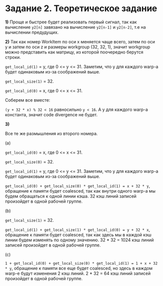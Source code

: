 # Задание 2. Теоретическое задание

**1)** Проще и быстрее будет реализовать первый сигнал, так как вычисление `y2[n]` завязано на вычисление `y2[n-1]` и `y2[n-2]`, т.е на вычислении предудущих.

**2)** Так как номер WorkItem по оси x меняется чаще всего, затем по оси y и затем по оси z и размеры workgroup (32, 32, 1), значит workgroup можно представить как матрицу, из которой поочередно берутся строки.

`get_local_id(1)` = y, где 0 <= y <= 31. 
Заметим, что y для каждого warp-a будет одинаковым из-за соображений выше.

`get_local_size(1)` = 32.

`get_local_id(0)` = x, где 0 <= x <= 31.

Соберем все вместе:

`(y + 32 * x) % 32 < 16` равносильно `y < 16`. А y для каждого warp-а константа, значит code divergence не будет.

**3)** 

Все те же размышления из второго номера.

(a) 

`get_local_id(0)` = x, где 0 <= x <= 31.

`get_local_size(0)` = 32.

`get_local_id(1)` = y, где 0 <= y <= 31. 
Заметим, что y для каждого warp-a будет одинаковым из-за соображений выше.

`get_local_id(0) + get_local_size(0) * get_local_id(1) = x + 32 * y`, обращение к памяти будет coalesced, так как внутри одного warp-а мы будем обращаться к одной линии кэша. 32 кэш линий записей произойдет в одной рабочей группе.

(b) 

`get_local_size(1)` = 32.

`get_local_id(1) + get_local_size(1) * get_local_id(0) = y + 32 * x`, обращение к памяти будет coalesced, так как здесь мы в каждой кэш линии будем изменять по одному значению. 32 * 32 = 1024 кэш линий записей произойдет в одной рабочей группе.

(c)

`1 + get_local_id(0) + get_local_size(0) * get_local_id(1) = 1 + x + 32 * y`, обращение к памяти все еще будет coalesced, но здесь в каждом warp-е будут изменения 2 кэш линий. 2 * 32 = 64 кэш линий записей произойдет в одной рабочей группе.
